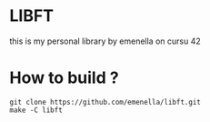 # LIBFT
this is my personal library by emenella on cursu 42
# How to build ?

    git clone https://github.com/emenella/libft.git
    make -C libft
